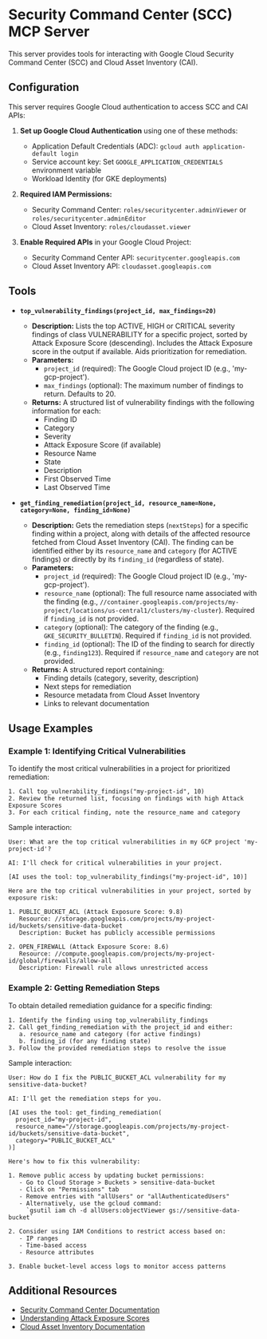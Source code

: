 # Security Command Center (SCC) MCP Server

This server provides tools for interacting with Google Cloud Security Command Center (SCC) and Cloud Asset Inventory (CAI).

## Configuration

This server requires Google Cloud authentication to access SCC and CAI APIs:

1. **Set up Google Cloud Authentication** using one of these methods:
   - Application Default Credentials (ADC): `gcloud auth application-default login`
   - Service account key: Set `GOOGLE_APPLICATION_CREDENTIALS` environment variable
   - Workload Identity (for GKE deployments)

2. **Required IAM Permissions:**
   - Security Command Center: `roles/securitycenter.adminViewer` or `roles/securitycenter.adminEditor`
   - Cloud Asset Inventory: `roles/cloudasset.viewer`

3. **Enable Required APIs** in your Google Cloud Project:
   - Security Command Center API: `securitycenter.googleapis.com`
   - Cloud Asset Inventory API: `cloudasset.googleapis.com`

## Tools

- **`top_vulnerability_findings(project_id, max_findings=20)`**
    - **Description:** Lists the top ACTIVE, HIGH or CRITICAL severity findings of class VULNERABILITY for a specific project, sorted by Attack Exposure Score (descending). Includes the Attack Exposure score in the output if available. Aids prioritization for remediation.
    - **Parameters:**
        - `project_id` (required): The Google Cloud project ID (e.g., 'my-gcp-project').
        - `max_findings` (optional): The maximum number of findings to return. Defaults to 20.
    - **Returns:** A structured list of vulnerability findings with the following information for each:
        - Finding ID
        - Category
        - Severity
        - Attack Exposure Score (if available)
        - Resource Name
        - State
        - Description
        - First Observed Time
        - Last Observed Time

- **`get_finding_remediation(project_id, resource_name=None, category=None, finding_id=None)`**
    - **Description:** Gets the remediation steps (`nextSteps`) for a specific finding within a project, along with details of the affected resource fetched from Cloud Asset Inventory (CAI). The finding can be identified either by its `resource_name` and `category` (for ACTIVE findings) or directly by its `finding_id` (regardless of state).
    - **Parameters:**
        - `project_id` (required): The Google Cloud project ID (e.g., 'my-gcp-project').
        - `resource_name` (optional): The full resource name associated with the finding (e.g., `//container.googleapis.com/projects/my-project/locations/us-central1/clusters/my-cluster`). Required if `finding_id` is not provided.
        - `category` (optional): The category of the finding (e.g., `GKE_SECURITY_BULLETIN`). Required if `finding_id` is not provided.
        - `finding_id` (optional): The ID of the finding to search for directly (e.g., `finding123`). Required if `resource_name` and `category` are not provided.
    - **Returns:** A structured report containing:
        - Finding details (category, severity, description)
        - Next steps for remediation
        - Resource metadata from Cloud Asset Inventory
        - Links to relevant documentation

## Usage Examples

### Example 1: Identifying Critical Vulnerabilities

To identify the most critical vulnerabilities in a project for prioritized remediation:

```
1. Call top_vulnerability_findings("my-project-id", 10)
2. Review the returned list, focusing on findings with high Attack Exposure Scores
3. For each critical finding, note the resource_name and category
```

Sample interaction:
```
User: What are the top critical vulnerabilities in my GCP project 'my-project-id'?

AI: I'll check for critical vulnerabilities in your project.

[AI uses the tool: top_vulnerability_findings("my-project-id", 10)]

Here are the top critical vulnerabilities in your project, sorted by exposure risk:

1. PUBLIC_BUCKET_ACL (Attack Exposure Score: 9.8)
   Resource: //storage.googleapis.com/projects/my-project-id/buckets/sensitive-data-bucket
   Description: Bucket has publicly accessible permissions

2. OPEN_FIREWALL (Attack Exposure Score: 8.6)
   Resource: //compute.googleapis.com/projects/my-project-id/global/firewalls/allow-all
   Description: Firewall rule allows unrestricted access
```

### Example 2: Getting Remediation Steps

To obtain detailed remediation guidance for a specific finding:

```
1. Identify the finding using top_vulnerability_findings
2. Call get_finding_remediation with the project_id and either:
   a. resource_name and category (for active findings)
   b. finding_id (for any finding state)
3. Follow the provided remediation steps to resolve the issue
```

Sample interaction:
```
User: How do I fix the PUBLIC_BUCKET_ACL vulnerability for my sensitive-data-bucket?

AI: I'll get the remediation steps for you.

[AI uses the tool: get_finding_remediation(
  project_id="my-project-id",
  resource_name="//storage.googleapis.com/projects/my-project-id/buckets/sensitive-data-bucket",
  category="PUBLIC_BUCKET_ACL"
)]

Here's how to fix this vulnerability:

1. Remove public access by updating bucket permissions:
   - Go to Cloud Storage > Buckets > sensitive-data-bucket
   - Click on "Permissions" tab
   - Remove entries with "allUsers" or "allAuthenticatedUsers"
   - Alternatively, use the gcloud command:
     `gsutil iam ch -d allUsers:objectViewer gs://sensitive-data-bucket`

2. Consider using IAM Conditions to restrict access based on:
   - IP ranges 
   - Time-based access
   - Resource attributes

3. Enable bucket-level access logs to monitor access patterns
```

## Additional Resources

- [Security Command Center Documentation](https://cloud.google.com/security-command-center/docs)
- [Understanding Attack Exposure Scores](https://cloud.google.com/security-command-center/docs/concepts-attack-path-and-exposure-concepts)
- [Cloud Asset Inventory Documentation](https://cloud.google.com/asset-inventory/docs)
